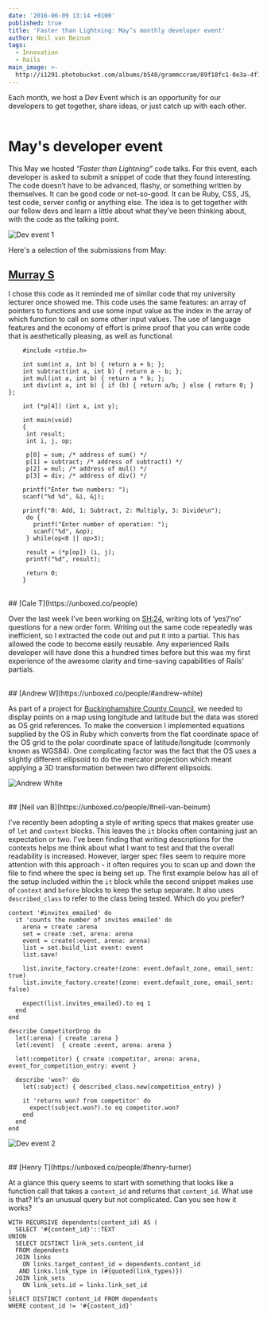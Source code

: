 ```yaml
---
date: '2016-06-09 13:14 +0100'
published: true
title: 'Faster than Lightning: May’s monthly developer event'
author: Neil van Beinum
tags:
  - Innovation
  - Rails
main_image: >-
  http://i1291.photobucket.com/albums/b548/grammccram/89f18fc1-0e3a-4f1a-a413-1c03448915f9_zpsfgdzlxh0.jpg
---
```

Each month, we host a Dev Event which is an opportunity for our developers to get together, share ideas, or just catch up with each other.<br/>
<br/>


# May's developer event

This May we hosted <i>“Faster than Lightning”</i> code talks. For this event, each developer is asked to submit a snippet of code that they found interesting. The code doesn’t have to be advanced, flashy, or something written by themselves. It can be good code or not-so-good. It can be Ruby, CSS, JS, test code, server config or anything else. The idea is to get together with our fellow devs and learn a little about what they’ve been thinking about, with the code as the talking point.<br/>

![Dev event 1](http://i1291.photobucket.com/albums/b548/grammccram/d2c583d6-0533-4119-8a08-f69162bd600f_zpswfmh0tlc.jpg)
<br/>

Here's a selection of the submissions from May:<br/>

## [Murray S](https://unboxed.co/people/#murray-steele)
 
I chose this code as it reminded me of similar code that my university lecturer once showed me. This code uses the same features: an array of pointers to functions and use some input value as the index in the array of which function to call on some other input values. The use of language features and the economy of effort is prime proof that you can write code that is aesthetically pleasing, as well as functional.<br/>

```
    #include <stdio.h>

    int sum(int a, int b) { return a + b; };
    int subtract(int a, int b) { return a - b; };
    int mul(int a, int b) { return a * b; };
    int div(int a, int b) { if (b) { return a/b; } else { return 0; }  };

    int (*p[4]) (int x, int y);

    int main(void)
    {
     int result;
     int i, j, op;

     p[0] = sum; /* address of sum() */
     p[1] = subtract; /* address of subtract() */
     p[2] = mul; /* address of mul() */
     p[3] = div; /* address of div() */

    printf("Enter two numbers: ");
    scanf("%d %d", &i, &j);

    printf("0: Add, 1: Subtract, 2: Multiply, 3: Divide\n");
     do {
       printf("Enter number of operation: "); 
       scanf("%d", &op);
     } while(op<0 || op>3);

     result = (*p[op]) (i, j);
     printf("%d", result);

     return 0;
    }
```


<br/>
## [Cale T](https://unboxed.co/people)
 
Over the last week I’ve been working on [SH:24](https://unboxed.co/project-stories/sh24), writing lots of ‘yes’/’no’ questions for a new order form. Writing out the same code repeatedly was inefficient, so I extracted the code out and put it into a partial. This has allowed the code to become easily reusable. Any experienced Rails developer will have done this a hundred times before but this was my first experience of the awesome clarity and time-saving capabilities of Rails’ partials.<br/>


<br/>
## [Andrew W](https://unboxed.co/people/#andrew-white)

As part of a project for [Buckinghamshire County Council](https://unboxed.co/project-stories/bucks-cc), we needed to display points on a map using longitude and latitude but the data was stored as OS grid references. To make the conversion I implemented equations supplied by the OS in Ruby which converts from the flat coordinate space of the OS grid to the polar coordinate space of latitude/longitude (commonly known as WGS84). One complicating factor was the fact that the OS uses a slightly different ellipsoid to do the mercator projection which meant applying a 3D transformation between two different ellipsoids.<br/>

![Andrew White](http://i1291.photobucket.com/albums/b548/grammccram/IMG_3718_zpshzi7wsdb.jpg)


<br/>
## [Neil van B](https://unboxed.co/people/#neil-van-beinum)
 
I've recently been adopting a style of writing specs that makes greater use of `let` and `context` blocks. This leaves the `it` blocks often containing just an expectation or two. I've been finding that writing descriptions for the contexts helps me think about what I want to test and that the overall readability is increased. However, larger spec files seem to require more attention with this approach - it often requires you to scan up and down the file to find  where the spec is being set up. The first example below has all of the setup included within the `it` block while the second snippet makes use of `context` and `before` blocks to keep the setup separate. It also uses `described_class` to refer to the class being tested. Which do you prefer?<br/>

```
context '#invites_emailed' do
  it 'counts the number of invites emailed' do
    arena = create :arena
    set = create :set, arena: arena
    event = create(:event, arena: arena)
    list = set.build_list event: event
    list.save!

    list.invite_factory.create!(zone: event.default_zone, email_sent: true)
    list.invite_factory.create!(zone: event.default_zone, email_sent: false)

    expect(list.invites_emailed).to eq 1
  end
end
```
```
describe CompetitorDrop do
  let(:arena) { create :arena }
  let(:event)  { create :event, arena: arena }

  let(:competitor) { create :competitor, arena: arena, event_for_competition_entry: event }

  describe 'won?' do
    let(:subject) { described_class.new(competition_entry) }

    it 'returns won? from competitor' do
      expect(subject.won?).to eq competitor.won?
    end
  end
end
```

![Dev event 2](http://i1291.photobucket.com/albums/b548/grammccram/344cd372-f4c3-4dcb-908a-f4eaffaa671f_zpsprtsrimc.jpg)


<br/>
## [Henry T](https://unboxed.co/people/#henry-turner)

At a glance this query seems to start with something that looks like a function call that takes a `content_id` and returns that `content_id`. What use is that? It's an unusual query but not complicated. Can you see how it works?<br/>

```
WITH RECURSIVE dependents(content_id) AS (
  SELECT '#{content_id}'::TEXT
UNION
  SELECT DISTINCT link_sets.content_id
  FROM dependents
  JOIN links
    ON links.target_content_id = dependents.content_id
   AND links.link_type in (#{quoted(link_types)})
  JOIN link_sets
    ON link_sets.id = links.link_set_id
)
SELECT DISTINCT content_id FROM dependents
WHERE content_id != '#{content_id}'
```

